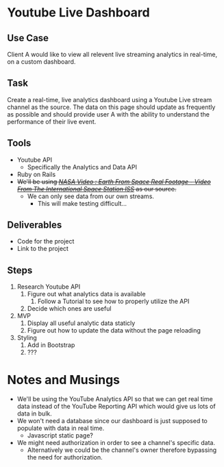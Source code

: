 # Youtube Live Dashboard

## Use Case

Client A would like to view all relevent live streaming analytics in real-time, on a custom dashboard. 

## Task

Create a real-time, live analytics dashboard using a Youtube Live stream channel as the source. The data on this page should update as frequently as possible and should provide user A with the ability to understand the performance of their live event.

## Tools

* Youtube API
	* Specifically the Analytics and Data API
* Ruby on Rails
* ~~We'll be using [*NASA Video : Earth From Space Real Footage - Video From The International Space Station ISS*](https://www.youtube.com/watch?v=njCDZWTI-xg) as our source.~~
	* We can only see data from our own streams.
		* This will make testing difficult...

## Deliverables

* Code for the project
* Link to the project

## Steps
1. Research Youtube API
	1. Figure out what analytics data is available
		1. Follow a Tutorial to see how to properly utilize the API
	2. Decide which ones are useful
2. MVP
	1. Display all useful analytic data staticly
	2. Figure out how to update the data without the page reloading
3. Styling
	1. Add in Bootstrap
	2. ???

# Notes and Musings

* We'll be using the YouTube Analytics API so that we can get real time data instead of the YouTube Reporting API which would give us lots of data in bulk.
* We won't need a database since our dashboard is just supposed to populate with data in real time.
	* Javascript static page?
* We might need authorization in order to see a channel's specific data.
	* Alternatively we could be the channel's owner therefore bypassing the need for authorization.
